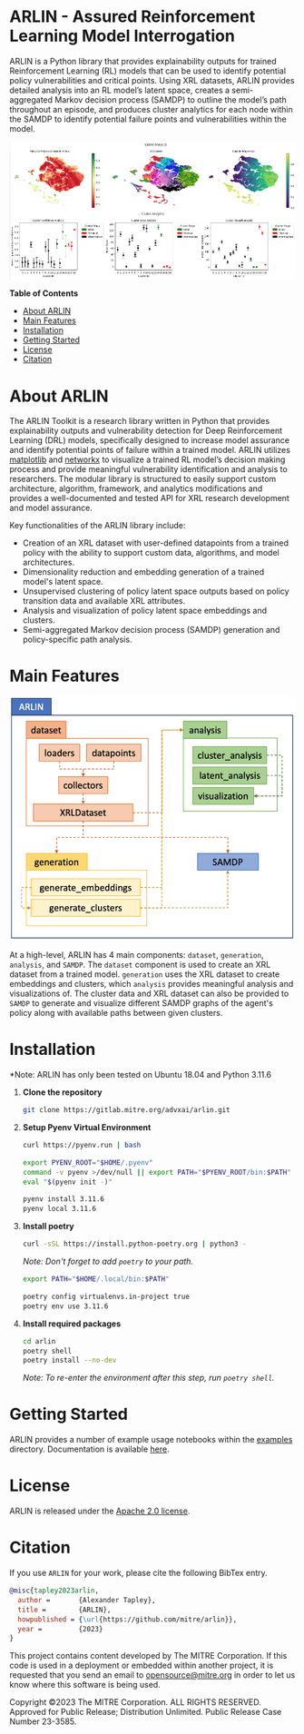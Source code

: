 # ARLIN - Assured Reinforcement Learning Model Interrogation

ARLIN is a Python library that provides explainability outputs for trained Reinforcement
Learning (RL) models that can be used to identify potential policy vulnerabilities and
critical points. Using XRL datasets, ARLIN provides detailed analysis into an RL model’s
latent space, creates a semi-aggregated Markov decision process (SAMDP) to outline the
model’s path throughout an episode, and produces cluster analytics for each node within
the SAMDP to identify potential failure points and vulnerabilities within the model.

<p align="center">
  <img src="./docs/images/readme_example.png" />
</p>

**Table of Contents**

- [About ARLIN](#about-arlin)
- [Main Features](#main-features)
- [Installation](#installation)
- [Getting Started](#getting-started)
- [License](#license)
- [Citation](#citation)

# About ARLIN
The ARLIN Toolkit is a research library written in Python that provides explainability
outputs and vulnerability detection for Deep Reinforcement Learning (DRL) models,
specifically designed to increase model assurance and identify potential points of
failure within a trained model. ARLIN utilizes [matplotlib](https://matplotlib.org) and
[networkx](https://networkx.org) to visualize a trained RL model’s decision making
process and provide meaningful vulnerability identification and analysis to researchers.
The modular library is structured to easily support custom architecture, algorithm,
framework, and analytics modifications and provides a well-documented and tested API for
XRL research development and model assurance.

Key functionalities of the ARLIN library include:
- Creation of an XRL dataset with user-defined datapoints from a trained policy with the
ability to support custom data, algorithms, and model architectures.
- Dimensionality reduction and embedding generation of a trained model's latent space.
- Unsupervised clustering of policy latent space outputs based on policy transition data
and available XRL attributes.
- Analysis and visualization of policy latent space embeddings and clusters.
- Semi-aggregated Markov decision process (SAMDP) generation and policy-specific path
analysis.

# Main Features

<p align="center">
  <img src="./docs/images/arlin_structure.png" />
</p>

At a high-level, ARLIN has 4 main components: `dataset`, `generation`, `analysis`, and
`SAMDP`. The `dataset` component is used to create an XRL dataset from a trained model.
`generation` uses the XRL dataset to create embeddings and clusters, which `analysis`
provides meaningful analysis and visualizations of. The cluster data and XRL dataset can
also be provided to `SAMDP` to generate and visualize different SAMDP graphs of the
agent's policy along with available paths between given clusters.

# Installation

*Note: ARLIN has only been tested on Ubuntu 18.04 and Python 3.11.6

1. **Clone the repository**

    ```bash
    git clone https://gitlab.mitre.org/advxai/arlin.git
    ```

2. **Setup Pyenv Virtual Environment**

    ```bash
    curl https://pyenv.run | bash
    ```

    ```bash
    export PYENV_ROOT="$HOME/.pyenv"
    command -v pyenv >/dev/null || export PATH="$PYENV_ROOT/bin:$PATH"
    eval "$(pyenv init -)"
    ```

    ```bash
    pyenv install 3.11.6
    pyenv local 3.11.6
    ```

3. **Install poetry**

    ```bash
    curl -sSL https://install.python-poetry.org | python3 -
    ```

    *Note: Don't forget to add `poetry` to your path.*
    ```bash
    export PATH="$HOME/.local/bin:$PATH"
    ```

    ```bash
    poetry config virtualenvs.in-project true
    poetry env use 3.11.6
    ```

4. **Install required packages**

    ```bash
    cd arlin
    poetry shell
    poetry install --no-dev
    ```

    *Note: To re-enter the environment after this step, run `poetry shell`.*

# Getting Started

ARLIN provides a number of example usage notebooks within the [examples](./examples/)
directory. Documentation is available [here](TODO).

# License

ARLIN is released under the [Apache 2.0 license](LICENSE).

# Citation

If you use `ARLIN` for your work, please cite the following BibTex entry.

```BibTeX
@misc{tapley2023arlin,
  author =       {Alexander Tapley},
  title =        {ARLIN},
  howpublished = {\url{https://github.com/mitre/arlin}},
  year =         {2023}
}
```

This project contains content developed by The MITRE Corporation. If this code is used in
a deployment or embedded within another project, it is requested that you send an email
to opensource@mitre.org in order to let us know where this software is being used.

Copyright ©2023 The MITRE Corporation. ALL RIGHTS RESERVED. Approved for Public Release; Distribution Unlimited. Public Release Case Number 23-3585.